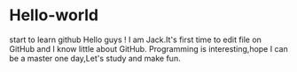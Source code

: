 # Hello-world
start to learn github 
Hello guys !
       I am Jack.It's first time to edit file on GitHub and I know little about GitHub.
       Programming is interesting,hope I can be a master one day,Let's study and make fun.
